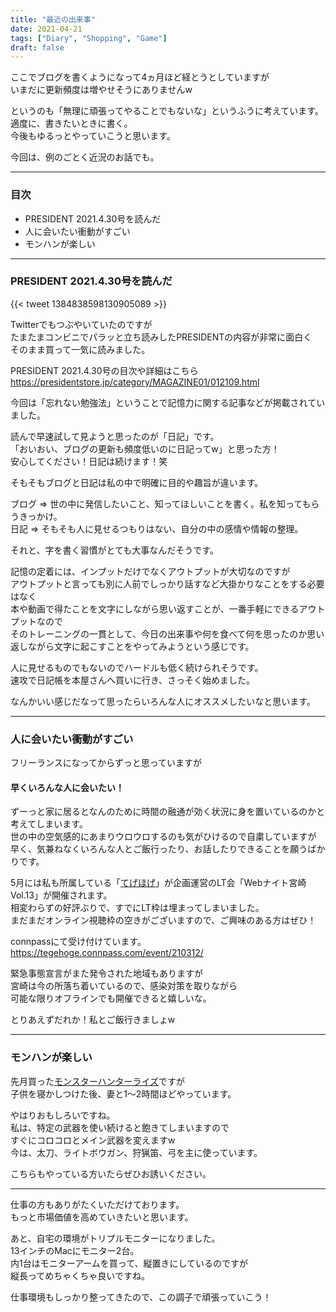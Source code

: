 ```yaml
---
title: "最近の出来事"
date: 2021-04-21
tags: ["Diary", "Shopping", "Game"]
draft: false
---
```


ここでブログを書くようになって4ヵ月ほど経とうとしていますが  
いまだに更新頻度は増やせそうにありませんw  

というのも「無理に頑張ってやることでもないな」というふうに考えています。  
適度に、書きたいときに書く。  
今後もゆるっとやっていこうと思います。  

今回は、例のごとく近況のお話でも。  

---

### 目次

- PRESIDENT 2021.4.30号を読んだ
- 人に会いたい衝動がすごい
- モンハンが楽しい

---

### PRESIDENT 2021.4.30号を読んだ

{{< tweet 1384838598130905089 >}}

Twitterでもつぶやいていたのですが  
たまたまコンビニでパラッと立ち読みしたPRESIDENTの内容が非常に面白く  
そのまま買って一気に読みました。  

PRESIDENT 2021.4.30号の目次や詳細はこちら  
https://presidentstore.jp/category/MAGAZINE01/012109.html  

今回は「忘れない勉強法」ということで記憶力に関する記事などが掲載されていました。  

読んで早速試して見ようと思ったのが「日記」です。  
「おいおい、ブログの更新も頻度低いのに日記ってw」と思った方！  
安心してください！日記は続けます！笑  

そもそもブログと日記は私の中で明確に目的や趣旨が違います。  

ブログ => 世の中に発信したいこと、知ってほしいことを書く。私を知ってもらうきっかけ。  
日記 => そもそも人に見せるつもりはない、自分の中の感情や情報の整理。  

それと、字を書く習慣がとても大事なんだそうです。  

記憶の定着には、インプットだけでなくアウトプットが大切なのですが  
アウトプットと言っても別に人前でしっかり話すなど大掛かりなことをする必要はなく  
本や動画で得たことを文字にしながら思い返すことが、一番手軽にできるアウトプットなので  
そのトレーニングの一貫として、今日の出来事や何を食べて何を思ったのか思い返しながら文字に起こすことをやってみようという感じです。  

人に見せるものでもないのでハードルも低く続けられそうです。  
速攻で日記帳を本屋さんへ買いに行き、さっそく始めました。  

なんかいい感じだなって思ったらいろんな人にオススメしたいなと思います。  

---

### 人に会いたい衝動がすごい

フリーランスになってからずっと思っていますが  

#### 早くいろんな人に会いたい！

ずーっと家に居るとなんのために時間の融通が効く状況に身を置いているのかと考えてしまいます。  
世の中の空気感的にあまりウロウロするのも気がひけるので自粛していますが  
早く、気兼ねなくいろんな人とご飯行ったり、お話したりできることを願うばかりです。  

5月には私も所属している「[てげほげ](https://tege.work/)」が企画運営のLT会「Webナイト宮崎　Vol.13」が開催されます。  
相変わらずの好評ぶりで、すでにLT枠は埋まってしまいました。  
まだまだオンライン視聴枠の空きがございますので、ご興味のある方はぜひ！  

connpassにて受け付けています。  
https://tegehoge.connpass.com/event/210312/  

緊急事態宣言がまた発令された地域もありますが  
宮崎は今の所落ち着いているので、感染対策を取りながら  
可能な限りオフラインでも開催できると嬉しいな。  

とりあえずだれか！私とご飯行きましょw  

---

### モンハンが楽しい

先月買った[モンスターハンターライズ](https://www.capcom.co.jp/monsterhunter/rise/)ですが  
子供を寝かしつけた後、妻と1〜2時間ほどやっています。  

やはりおもしろいですね。  
私は、特定の武器を使い続けると飽きてしまいますので  
すぐにコロコロとメイン武器を変えますw  
今は、太刀、ライトボウガン、狩猟笛、弓を主に使っています。  

こちらもやっている方いたらぜひお誘いください。  

---

仕事の方もありがたくいただけております。  
もっと市場価値を高めていきたいと思います。  

あと、自宅の環境がトリプルモニターになりました。  
13インチのMacにモニター2台。  
内1台はモニターアームを買って、縦置きにしているのですが  
縦長ってめちゃくちゃ良いですね。  

仕事環境もしっかり整ってきたので、この調子で頑張っていこう！
